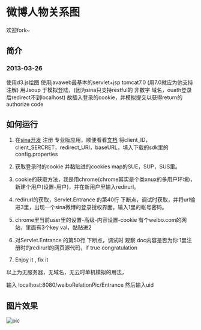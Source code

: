# 微博人物关系图

欢迎fork~

## 简介
### 2013-03-26
使用d3.js绘图
使用javaweb最基本的servlet+jsp tomcat7.0 (用7.0就应为他支持注解)
用Jsoup 于模拟登陆，(因为sina只支持restful的 非数字 域名，ouath登录后redirect不到localhost) 
故插入登录的cookie，并模拟提交以获得return的authorize code


## 如何运行
1.  在[sina开发](http://open.weibo.com/) 注册 专业版应用，顺便看看[文档](http://open.weibo.com/wiki/API%E6%96%87%E6%A1%A3_V2)
将client_ID，client_SERCRET，redirect_URI，baseURL，填入下载的sdk里的config.properties

2.  获取登录时的cookie 并黏贴进的cookies map的SUE，SUP，SUS里。
3.  cookie的获取方法，我是用chrome(chrome其实是个类xnux的多用户环境)，新建个用户(设置-用户)，并在新用户里输入redirurl。
4.  redirurl的获取，Servlet.Entrance 的第40行 下断点，调试时获取，并将url输进3里，出现一个sina微博的登录授权界面。输入1里的帐号密码。
5.  chrome里当前user里的设置-高级-内容设置-cookie 有个weibo.com的网站，里面有3个key val，黏贴进2
6.  对Servlet.Entrance 的第50行 下断点，调试时 观察 doc内容是否为你 1里注册时的redirurl的网页源代码，if true  congratulation
7.  Enjoy it , fix it

以上为无服务器，无域名，无云时单机模拟的用法，

输入 localhost:8080/weiboRelationPic/Entrance  然后输入uid


## 图片效果
![pic](http://i1308.photobucket.com/albums/s607/caorong/syz_zps8be3efd6.png)
